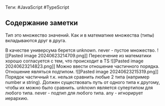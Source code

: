 Теги: #JavaScript #TypeScript 
## Содержание заметки
Тип это множество значений. Как и в математике множества (типы) вкладываются друг в друга. 

В качестве универсума берется unknown. never - пустое множество.
![[Pasted image 20240623214709.png]]
Пересечение из математики хорошо согласуется с тем, что происходит в TS
![[Pasted image 20240623214823.png]]
Можно ввести отношение частичного порядка. Отношение являться подтипом.
![[Pasted image 20240623215319.png]]
Порядок частичный т.к. нельзя сравнить любые 2 типа (например number и string). Должен существовать путь от одного типа к другому, чтобы их можно было сравнить. unknown является супертипом для любого типа. never - подтип для любого типа. any - игнорирует иерархию.